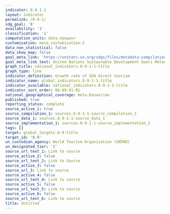 ```yaml
---
indicator: 8.9.1.1
layout: indicator
permalink: /8-9-1/
sdg_goal: '8'
availability: '1'
classification: '1'
computation_units: data.процент
customisation: meta.customisation-2
data_non_statistical: false
data_show_map: false
goal_meta_link: 'https://unstats.un.org/sdgs/files/metadata-compilation/Metadata-Goal-8.pdf'
goal_meta_link_text: United Nations Sustainable Development Goals Metadata (PDF 526 KB)
graph_title: national_indicators.8-9-1-1-title
graph_type: line
indicator_definition: Growth rate of GVA direct tourism
indicator_name: global_indicators.8-9-1-1-title
indicator_available: national_indicators.8-9-1-1-title
indicator_sort_order: 08-09-01-01
national_geographical_coverage: meta.Казахстан
published: true
reporting_status: complete
source_active_1: true
source_compilation_1: sources.8-9-1-1-source_compilation_1
source_data_1: sources.8-9-1-1-source_data_1
source_implementation_1: sources.8-9-1-1-source_implementation_1
tags: []
target: global_targets.8-9-title
target_id: '8.9'
un_custodian_agency: World Tourism Organization (UNTWO)
un_designated_tier: '2'
source_url_text_1: Link to source
source_active_2: false
source_url_text_2: Link to Source
source_active_3: false
source_url_3: Link to source
source_active_4: false
source_url_text_4: Link to source
source_active_5: false
source_url_text_5: Link to source
source_active_6: false
source_url_text_6: Link to source
title: Untitled
---
```

